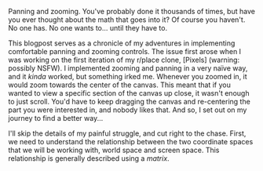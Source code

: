 Panning and zooming. You've probably done it thousands of times, but have you ever thought about the math that goes into it? Of course you haven't. No one has. No one wants to... until they have to.

This blogpost serves as a chronicle of my adventures in implementing comfortable panning and zooming controls. The issue first arose when I was working on the first iteration of my r/place clone, [Pixels] (warning: possibly NSFW). I implemented zooming and panning in a very na&iuml;ve way, and it *kinda* worked, but something irked me. Whenever you zoomed in, it would zoom towards the center of the canvas. This meant that if you wanted to view a specific section of the canvas up close, it wasn't enough to just scroll. You'd have to keep dragging the canvas and re-centering the part you were interested in, and nobody likes that. And so, I set out on my journey to find a better way...

I'll skip the details of my painful struggle, and cut right to the chase. First, we need to understand the relationship between the two coordinate spaces that we will be working with, world space and screen space. This relationship is generally described using a *matrix*.